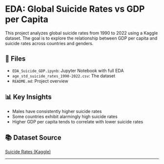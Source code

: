 # EDA: Global Suicide Rates vs GDP per Capita

This project analyzes global suicide rates from 1990 to 2022 using a Kaggle dataset. The goal is to explore the relationship between GDP per capita and suicide rates across countries and genders.

## 📁 Files

- `EDA_Suicide_GDP.ipynb`: Jupyter Notebook with full EDA
- `age_std_suicide_rates_1990-2022.csv`: The dataset
- `README.md`: Project overview

## 📊 Key Insights

- Males have consistently higher suicide rates
- Some countries exhibit alarmingly high suicide rates
- Higher GDP per capita tends to correlate with lower suicide rates

## 📚 Dataset Source

[Suicide Rates (Kaggle)](https://www.kaggle.com/datasets/swaptr/age-standardized-suicide-rates)

---


